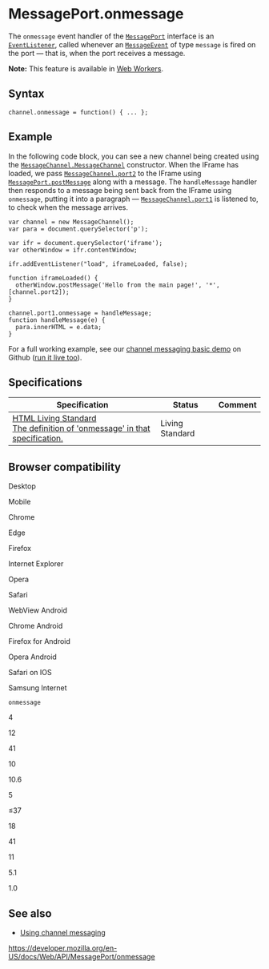# MessagePort.onmessage

The `onmessage` event handler of the [`MessagePort`](../messageport) interface is an [`EventListener`](../eventlistener), called whenever an [`MessageEvent`](../messageevent) of type `message` is fired on the port — that is, when the port receives a message.

**Note:** This feature is available in [Web Workers](../web_workers_api).

## Syntax

    channel.onmessage = function() { ... };

## Example

In the following code block, you can see a new channel being created using the [`MessageChannel.MessageChannel`](../messagechannel) constructor. When the IFrame has loaded, we pass [`MessageChannel.port2`](../messagechannel/port2) to the IFrame using [`MessagePort.postMessage`](postmessage) along with a message. The `handleMessage` handler then responds to a message being sent back from the IFrame using `onmessage`, putting it into a paragraph — [`MessageChannel.port1`](../messagechannel/port1) is listened to, to check when the message arrives.

    var channel = new MessageChannel();
    var para = document.querySelector('p');

    var ifr = document.querySelector('iframe');
    var otherWindow = ifr.contentWindow;

    ifr.addEventListener("load", iframeLoaded, false);

    function iframeLoaded() {
      otherWindow.postMessage('Hello from the main page!', '*', [channel.port2]);
    }

    channel.port1.onmessage = handleMessage;
    function handleMessage(e) {
      para.innerHTML = e.data;
    }

For a full working example, see our [channel messaging basic demo](https://github.com/mdn/channel-messaging-basic-demo) on Github ([run it live too](https://mdn.github.io/channel-messaging-basic-demo/)).

## Specifications

<table><thead><tr class="header"><th>Specification</th><th>Status</th><th>Comment</th></tr></thead><tbody><tr class="odd"><td><a href="https://html.spec.whatwg.org/multipage/web-messaging.html#handler-messageport-onmessage">HTML Living Standard<br />
<span class="small">The definition of 'onmessage' in that specification.</span></a></td><td><span class="spec-living">Living Standard</span></td><td></td></tr></tbody></table>

## Browser compatibility

Desktop

Mobile

Chrome

Edge

Firefox

Internet Explorer

Opera

Safari

WebView Android

Chrome Android

Firefox for Android

Opera Android

Safari on IOS

Samsung Internet

`onmessage`

4

12

41

10

10.6

5

≤37

18

41

11

5.1

1.0

## See also

- [Using channel messaging](../channel_messaging_api/using_channel_messaging)

<a href="https://developer.mozilla.org/en-US/docs/Web/API/MessagePort/onmessage" class="_attribution-link">https://developer.mozilla.org/en-US/docs/Web/API/MessagePort/onmessage</a>
